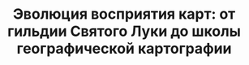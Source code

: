 ---
title: "Эволюция восприятия карт: от гильдии Святого Луки до школы географической картографии"
tableOfContents: false
draft: true
---